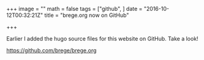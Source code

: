 +++
image = ""
math = false
tags = ["github",
]
date = "2016-10-12T00:32:21Z"
title = "brege.org now on GitHub"

+++

Earlier I added the hugo source files for this website on GitHub.  Take a look! 

https://github.com/brege/brege.org
